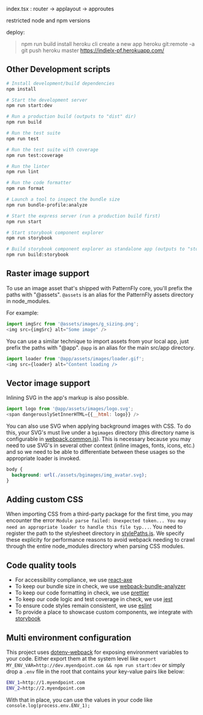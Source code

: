 index.tsx : router -> applayout -> approutes

restricted node and npm versions

deploy:
> npm run build
install heroku cli
create a new app
> heroku git:remote -a <name of app>
> git push heroku master
https://indielx-pf.herokuapp.com/


## Other Development scripts
```sh
# Install development/build dependencies
npm install

# Start the development server
npm run start:dev

# Run a production build (outputs to "dist" dir)
npm run build

# Run the test suite
npm run test

# Run the test suite with coverage
npm run test:coverage

# Run the linter
npm run lint

# Run the code formatter
npm run format

# Launch a tool to inspect the bundle size
npm run bundle-profile:analyze

# Start the express server (run a production build first)
npm run start

# Start storybook component explorer
npm run storybook

# Build storybook component explorer as standalone app (outputs to "storybook-static" dir)
npm run build:storybook
```

## Raster image support

To use an image asset that's shipped with PatternFly core, you'll prefix the paths with "@assets". `@assets` is an alias for the PatternFly assets directory in node_modules.

For example:
```js
import imgSrc from '@assets/images/g_sizing.png';
<img src={imgSrc} alt="Some image" />
```

You can use a similar technique to import assets from your local app, just prefix the paths with "@app". `@app` is an alias for the main src/app directory.

```js
import loader from '@app/assets/images/loader.gif';
<img src={loader} alt="Content loading />
```

## Vector image support
Inlining SVG in the app's markup is also possible.

```js
import logo from '@app/assets/images/logo.svg';
<span dangerouslySetInnerHTML={{__html: logo}} />
```

You can also use SVG when applying background images with CSS. To do this, your SVG's must live under a `bgimages` directory (this directory name is configurable in [webpack.common.js](./webpack.common.js#L5)). This is necessary because you may need to use SVG's in several other context (inline images, fonts, icons, etc.) and so we need to be able to differentiate between these usages so the appropriate loader is invoked.
```css
body {
  background: url(./assets/bgimages/img_avatar.svg);
}
```

## Adding custom CSS
When importing CSS from a third-party package for the first time, you may encounter the error `Module parse failed: Unexpected token... You may need an appropriate loader to handle this file typ...`. You need to register the path to the stylesheet directory in [stylePaths.js](./stylePaths.js). We specify these explicity for performance reasons to avoid webpack needing to crawl through the entire node_modules directory when parsing CSS modules.

## Code quality tools
* For accessibility compliance, we use [react-axe](https://github.com/dequelabs/react-axe)
* To keep our bundle size in check, we use [webpack-bundle-analyzer](https://github.com/webpack-contrib/webpack-bundle-analyzer)
* To keep our code formatting in check, we use [prettier](https://github.com/prettier/prettier)
* To keep our code logic and test coverage in check, we use [jest](https://github.com/facebook/jest)
* To ensure code styles remain consistent, we use [eslint](https://eslint.org/)
* To provide a place to showcase custom components, we integrate with [storybook](https://storybook.js.org/)

## Multi environment configuration
This project uses [dotenv-webpack](https://www.npmjs.com/package/dotenv-webpack) for exposing environment variables to your code. Either export them at the system level like `export MY_ENV_VAR=http://dev.myendpoint.com && npm run start:dev` or simply drop a `.env` file in the root that contains your key-value pairs like below:

```sh
ENV_1=http://1.myendpoint.com
ENV_2=http://2.myendpoint.com
```

With that in place, you can use the values in your code like `console.log(process.env.ENV_1);`
